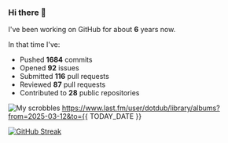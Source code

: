 ### Hi there 👋

I've been working on GitHub for about **6** years now.

In that time I've:

- Pushed **1684** commits
- Opened **92** issues
- Submitted **116** pull requests
- Reviewed **87** pull requests
- Contributed to **28** public repositories


![My scrobbles](https://www.last.fm/user/dotdub)
https://www.last.fm/user/dotdub/library/albums?from=2025-03-12&to={{ TODAY_DATE }}


[![GitHub Streak](https://streak-stats.demolab.com?user=darynawhite&theme=dark&hide_border=true&date_format=%5BY.%5Dn.j&background=45%2C192ED0%2C000000)](https://git.io/streak-stats)
